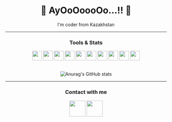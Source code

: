 <h1 align="center">👋 AyOoOoooOo...!! 👋</h1>
<p align="center">I'm coder from Kazakhstan</p>

<hr>

<h3 align="center">Tools & Stats</h3>

<div align="center">
  <img src="https://img.icons8.com/ios-glyphs/6b6bff/console" width="30" height="30">
  <img src="https://img.icons8.com/ios-filled/ff6b6b/c-plus-plus-logo" width="30" height="30">
  <img src="https://img.icons8.com/material-sharp/6b6bff/crab" width="30" height="30">
  <img src="https://img.icons8.com/ios-filled/ff6b6b/git" width="30" height="30">
  <img src="https://img.icons8.com/ios-glyphs/6b6bff/python" width="30" height="30">
  <img src="https://img.icons8.com/ios-filled/ff6b6b/javascript" width="30" height="30">
  <img src="https://img.icons8.com/ios-glyphs/6b6bff/html-5" width="30" height="30">
  <img src="https://img.icons8.com/ios-filled/ff6b6b/typescript" width="30" height="30">
  <img src="https://img.icons8.com/ios-glyphs/6b6bff/css3" width="30" height="30">
  <img src="https://img.icons8.com/ios-glyphs/ff6b6b/debian" width="30" height="30">
</div>

<br>

<div align="center">
  
![Anurag's GitHub stats](https://github-readme-stats.vercel.app/api?username=Imrvrs&show_icons=true&theme=dracula&bg_color=15,00000000,ff6b6b11&hide_border=true&border_radius=30)

</div>
<!--
<div align="center">
  
[![Top Langs](https://github-readme-stats.vercel.app/api/top-langs/?username=Imrvrs&layout=compact&card_width=445&theme=dracula&bg_color=15,ff6b6b11,00000000&hide_border=true&border_radius=30)](https://github.com/anuraghazra/github-readme-stats)
  
</div>
-->
<hr>

<h3 align="center">Contact with me</h3>

<div align="center">
  <a href="https://t.me/Imrvrs"><img src="https://img.icons8.com/ff6b6b/telegram" width="50" height="50"></a>
  <a href="https://discordapp.com/users/814127048162410517"><img src="https://img.icons8.com/ff6b6b/discord" width="50" height="50"></a>
</div>
